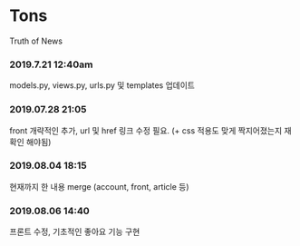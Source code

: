 # Tons
Truth of News



### 2019.7.21 12:40am

models.py, views.py, urls.py 및 templates 업데이트

### 2019.07.28 21:05

front 개략적인 추가, url 및 href 링크 수정 필요. (+ css 적용도 맞게 짝지어졌는지 재확인 해야됨)

### 2019.08.04 18:15

현재까지 한 내용 merge (account, front, article 등)


### 2019.08.06 14:40

프론트 수정, 기초적인 좋아요 기능 구현